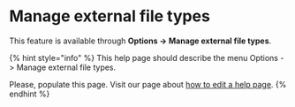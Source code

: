 # Manage external file types

This feature is available through **Options → Manage external file types**.

{% hint style="info" %}
This help page should describe the menu Options -&gt; Manage external file types.

Please, populate this page. Visit our page about [how to edit a help page](../faqcontributing/how-to-improve-the-help-page.md#editing-help-pages-directly-in-the-browser).​​
{% endhint %}

